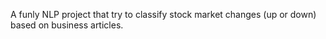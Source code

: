A funly NLP project that try to classify stock market changes (up or down) based on business articles.
